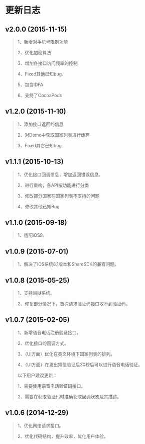 # 更新日志

## v2.0.0 (2015-11-15)

> 1、新增对手机号限制功能
> 
> 2、优化加密算法
> 
> 3、增加各接口访问频率的控制
> 
> 4、Fixed其他已知bug.
> 
> 5、包含IDFA
> 
> 6、支持了CocoaPods

## v1.2.0 (2015-11-10)

> 1、添加接口返回的信息
> 
> 2、对Demo中获取国家列表进行缓存
> 
> 3、Fixed其它已知bug.

## v1.1.1 (2015-10-13)

> 1、优化接口回调信息，增加返回错误信息。
> 
> 2、进行重构，各API按功能进行分类
> 
> 3、修改部分国家在国家列表不支持的问题
> 
> 4、修改其他已知Bug

## v1.1.0 (2015-09-18)

> 1、适配iOS9。

## v1.0.9 (2015-07-01)

> 1、解决了iOS系统8.1版本和ShareSDK的兼容问题。

## v1.0.8 (2015-05-25)

> 1、支持越狱系统。
> 
> 2、修复部分情况下，首次请求验证码接口收不到验证码。

## v1.0.7 (2015-02-05)

> 1、新增语音电话注册验证接口。
> 
> 2、优化接口的回调方式。
> 
> 3、（UI方面）优化在英文环境下国家列表的排列。
> 
> 4、（UI方面）在发出短信验证后30秒后可以进行语音电话验证。
> 
> 以下用户建议更新：
> 
> 1、需要使用语音电话验证码接口。
> 
> 2、需要在获取验证码时准确获取回调状态及其描述。

## v1.0.6 (2014-12-29)

> 1、优化网络请求接口。
> 
> 2、优化代码结构，提升效率，优化用户体验。